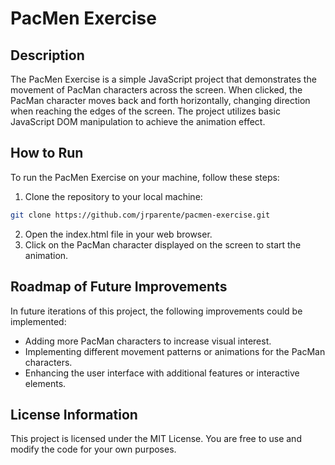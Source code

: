 # PacMen Exercise

## Description

The PacMen Exercise is a simple JavaScript project that demonstrates the movement of PacMan characters across the screen. When clicked, the PacMan character moves back and forth horizontally, changing direction when reaching the edges of the screen. The project utilizes basic JavaScript DOM manipulation to achieve the animation effect.

## How to Run

To run the PacMen Exercise on your machine, follow these steps:

1. Clone the repository to your local machine:

```bash
git clone https://github.com/jrparente/pacmen-exercise.git
```

2. Open the index.html file in your web browser.
3. Click on the PacMan character displayed on the screen to start the animation.

## Roadmap of Future Improvements

In future iterations of this project, the following improvements could be implemented:

- Adding more PacMan characters to increase visual interest.
- Implementing different movement patterns or animations for the PacMan characters.
- Enhancing the user interface with additional features or interactive elements.

## License Information

This project is licensed under the MIT License. You are free to use and modify the code for your own purposes.
